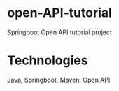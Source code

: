 # open-API-tutorial

Springboot Open API tutorial project

# Technologies
Java, Springboot, Maven, Open API

